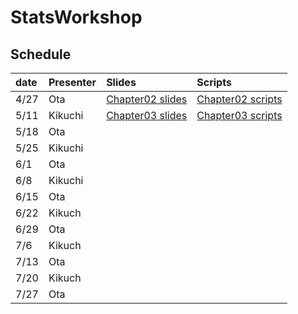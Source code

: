 # StatsWorkshop

## Schedule

| date | Presenter | Slides               |Scripts                |
|:-----|:----------|:---------------------|:----------------------|
|4/27  |Ota        | [Chapter02 slides][] | [Chapter02 scripts][] |
|5/11  |Kikuchi    | [Chapter03 slides][] | [Chapter03 scripts][] |
|5/18  |Ota        |                      |                       |
|5/25  |Kikuchi    |                      |                       |
|6/1   |Ota        |                      |                       |
|6/8   |Kikuchi    |                      |                       |
|6/15  |Ota        |                      |                       |
|6/22  |Kikuch     |                      |                       |
|6/29  |Ota        |                      |                       |
|7/6   |Kikuch     |                      |                       |
|7/13  |Ota        |                      |                       |
|7/20  |Kikuch     |                      |                       |
|7/27  |Ota        |                      |                       |




[Chapter02 slides]: https://github.com/kikuchiken-waseda/StatsWorkshop/tree/master/Chapter02/slides
[Chapter02 scripts]: https://github.com/kikuchiken-waseda/StatsWorkshop/tree/master/Chapter02/scripts
[Chapter03 slides]: https://github.com/kikuchiken-waseda/StatsWorkshop/tree/master/Chapter03/slides
[Chapter03 scripts]: https://github.com/kikuchiken-waseda/StatsWorkshop/tree/master/Chapter03/scripts
